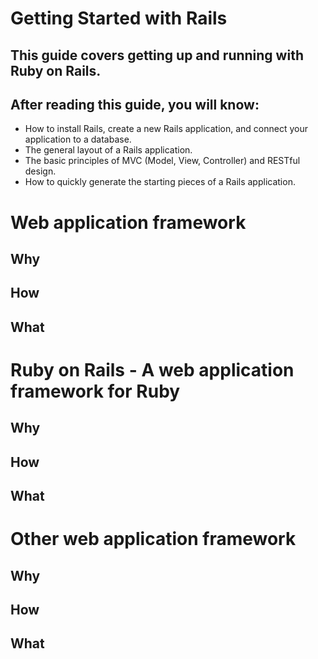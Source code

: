 # Getting Started with Rails
## This guide covers getting up and running with Ruby on Rails.

## After reading this guide, you will know:

- How to install Rails, create a new Rails application, and connect your application to a database.
- The general layout of a Rails application.
- The basic principles of MVC (Model, View, Controller) and RESTful design.
- How to quickly generate the starting pieces of a Rails application.

# Web application framework

## Why 

## How 

## What 

# Ruby on Rails - A web application framework for Ruby

## Why 

## How 

## What 

# Other web application framework

## Why 

## How 

## What 

